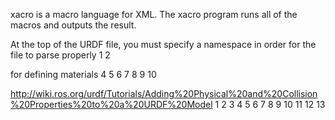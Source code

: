 xacro is a macro language for XML. The xacro program runs all of the macros and outputs the result.

At the top of the URDF file, you must specify a namespace in order for the file to parse properly
   1 <?xml version="1.0"?>
   2 <robot xmlns:xacro="http://www.ros.org/wiki/xacro" name="firefighter">

for defining materials
   4   <material name="blue">
   5     <color rgba="0 0 0.8 1"/>
   6   </material>
   7 
   8   <material name="white">
   9     <color rgba="1 1 1 1"/>
  10   </material>

  http://wiki.ros.org/urdf/Tutorials/Adding%20Physical%20and%20Collision%20Properties%20to%20a%20URDF%20Model
   1   <link name="base_link">
   2     <visual>
   3       <geometry>
   4         <cylinder length="0.6" radius="0.2"/>
   5       </geometry>
   6       <material name="blue"/>
   7     </visual>
   8     <collision>
   9       <geometry>
  10         <cylinder length="0.6" radius="0.2"/>
  11       </geometry>
  12     </collision>
  13   </link>